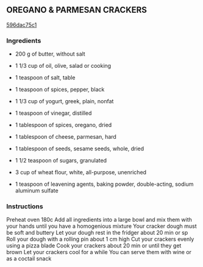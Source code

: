 ## OREGANO & PARMESAN CRACKERS

[596dac75c1](https://cookpad.com/us/recipes/336122-oregano-parmesan-crackers)

### Ingredients

 - 200 g of butter, without salt

 - 1 1/3 cup of oil, olive, salad or cooking

 - 1 teaspoon of salt, table

 - 1 teaspoon of spices, pepper, black

 - 1 1/3 cup of yogurt, greek, plain, nonfat

 - 1 teaspoon of vinegar, distilled

 - 1 tablespoon of spices, oregano, dried

 - 1 tablespoon of cheese, parmesan, hard

 - 1 tablespoon of seeds, sesame seeds, whole, dried

 - 1 1/2 teaspoon of sugars, granulated

 - 3 cup of wheat flour, white, all-purpose, unenriched

 - 1 teaspoon of leavening agents, baking powder, double-acting, sodium aluminum sulfate

### Instructions

Preheat oven 180c Add all ingredients into a large bowl and mix them with your hands until you have a homogenious mixture Your cracker dough must be soft and buttery Let your dough rest in the fridger about 20 min or sp Roll your dough with a rolling pin about 1 cm high Cut your crackers evenly using a pizza blade Cook your crackers about 20 min or until they get brown Let your crackers cool for a while You can serve them with wine or as a coctail snack